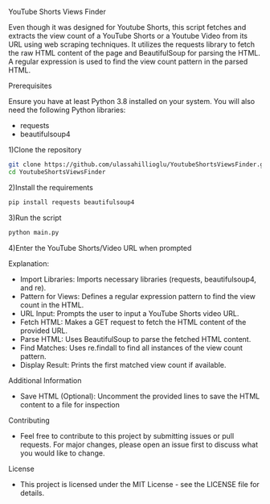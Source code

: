 YouTube Shorts Views Finder

Even though it was designed for Youtube Shorts, this script fetches and extracts the view count of a YouTube Shorts or a Youtube Video from its URL using web scraping techniques. It utilizes the requests library to fetch the raw HTML content of the page and BeautifulSoup for parsing the HTML. A regular expression is used to find the view count pattern in the parsed HTML.

Prerequisites

Ensure you have at least Python 3.8 installed on your system. You will also need the following Python libraries:

- requests
- beautifulsoup4

1)Clone the repository

```bash
git clone https://github.com/ulassahillioglu/YoutubeShortsViewsFinder.git
cd YoutubeShortsViewsFinder
```

2)Install the requirements
```bash
pip install requests beautifulsoup4
```

3)Run the script
```bash
python main.py
```
4)Enter the YouTube Shorts/Video URL when prompted

Explanation:
* Import Libraries: Imports necessary libraries (requests, beautifulsoup4, and re).
* Pattern for Views: Defines a regular expression pattern to find the view count in the HTML.
* URL Input: Prompts the user to input a YouTube Shorts video URL.
* Fetch HTML: Makes a GET request to fetch the HTML content of the provided URL.
* Parse HTML: Uses BeautifulSoup to parse the fetched HTML content.
* Find Matches: Uses re.findall to find all instances of the view count pattern.
* Display Result: Prints the first matched view count if available.

Additional Information
- Save HTML (Optional): Uncomment the provided lines to save the HTML content to a file for inspection

Contributing
- Feel free to contribute to this project by submitting issues or pull requests. For major changes, please open an issue first to discuss what you would like to change.

License
- This project is licensed under the MIT License - see the LICENSE file for details.

